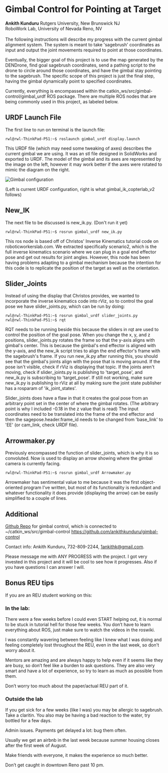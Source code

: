 # Gimbal Control for Pointing at Target <a name="head-brief"></a>
**Ankith Kunduru** Rutgers University, New Brunswick NJ \
RoboWork Lab, University of Nevada Reno, NV  
&nbsp;  
The following instructions will describe my progress with the current gimbal alignment system.
The system is meant to take 'sagebrush' coordinates as input and output the joint movements required to point at those coordinates.

Eventually, the bigger goal of this project is to use the map generated by the DENDrone, find goal sagebrush coordinates, send a pathing script to the drone to circle around those coordinates, and have the gimbal stay pointing to the sagebrush. The specific scope of this project is just the final step, having the gimbal dynamically point to specified coordinates. 

Currently, everything is encompassed within the catkin_ws/src/gimbal-control/gimbal_urdf ROS package. There are multiple ROS nodes that are being commonly used in this project, as labeled below.

## URDF Launch File
The first line to run on terminal is the launch file: 
```
rwl@rwl-ThinkPad-P51:~$ roslaunch gimbal_urdf display.launch
```
This URDF file (which may need some tweaking of axes) describes the current gimbal we are using. It was an stl file designed in SolidWorks and exported to URDF. 
The model of the gimbal and its axes are represented by the image on the left, however it may work better if the axes were rotated to mimic the diagram on the right.


![Gimbal configuration](https://github.com/user-attachments/assets/ae26e5b8-e623-4286-a76d-5ad52670444a)

(Left is current URDF configuration, right is what gimbal_ik_copterlab_v2 follows)


## New_IK

The next file to be discussed is new_ik.py. (Don't run it yet)
```
rwl@rwl-ThinkPad-P51:~$ rosrun gimbal_urdf new_ik.py
```
This ros node is based off of Christos' Inverse Kinematics tutorial code on roboticworkerslab.com. We extracted specifically scenario2, which is the full inverse kinematics scenario where we can plug in a goal end effector pose and get out results for joint angles. However, this node has been having problems adapting to a gimbal mechanism because the intention for this code is to replicate the position of the target as well as the orientation.

## Slider_Joints

Instead of using the display that Christos provides, we wanted to incorporate the inverse kinematics code into rViz, so to control the goal pose we have slider_joints.py, which can be run by doing:
```
rwl@rwl-ThinkPad-P51:~$ rosrun gimbal_urdf slider_joints.py
rwl@rwl-ThinkPad-P51:~$ rqt
```
RQT needs to be running beside this because the sliders in rqt are used to control the position of the goal pose. 
When you change the x, y, and z positions, slider_joints.py rotates the frame so that the y-axis aligns with gimbal's center. This is because the gimbal's end effector is aligned with the y-axis, and the new_ik script tries to align the end effector's frame with the sagebrush's frame.
If you run new_ik.py after running this, you should see that the gimbal's joints align with the pose that is moving around. If the pose isn't visible, check if rViz is displaying that topic. If the joints aren't moving, check if slider_joints.py is publishing to 'target_pose', and new_ik.py is subscribing to 'target_pose'. If still not working, make sure new_ik.py is publishing to rViz at all by making sure the joint state publisher has a rosparam of 'ik_joint_states'.

Slider_joints does have a flaw in that it creates the goal pose from an arbitrary point set in the center of where the gimbal rotates. (The arbitrary point is why I included -0.18 in the z value that is read) The input coordinates need to be translated into the frame of the end effector and then the sagepose.header.frame_id needs to be changed from 'base_link' to 'EE' (or cam_link, check URDF file). 

## Arrowmaker.py

Previously encompassed the function of slider_joints, which is why it is so convoluted. Now is used to display an arrow showing where the gimbal camera is currently facing.
```
rwl@rwl-ThinkPad-P51:~$ rosrun gimbal_urdf Arrowmaker.py
```
Arrowmaker has sentimental value to me because it was the first object-oriented program I've written, but most of its functionality is redundant and whatever functionality it does provide (displaying the arrow) can be easily simplified to a couple of lines.

## Additional

[Github Repo](https://github.com/ankithkunduru/gimbal-control) for gimbal control, which is connected to ~/catkin_ws/src/gimbal-control https://github.com/ankithkunduru/gimbal-control

Contact info: Ankith Kunduru, 732-809-2244, 1ankithk@gmail.com.

Please message me with ANY PROGRESS with the project. I got very invested in this project and it will be cool to see how it progresses. Also if you have questions I can answer I will.

## Bonus REU tips
If you are an REU student working on this:
### In the lab: 
There were a few weeks before I could even START helping out, it is normal to be stuck in tutorial hell for those few weeks. You don’t have to learn everything about ROS, just make sure to watch the videos in the roswiki. 

I was constantly wavering between feeling like I knew what I was doing and feeling completely lost throughout the REU, even in the last week, so don't worry about it.

Mentors are amazing and are always happy to help even if it seems like they are busy, so don’t feel like a burden to ask questions. They are also very smart and have a lot of experience, so try to learn as much as possible from them. 

Don’t worry too much about the paper/actual REU part of it. 
### Outside the lab
If you get sick for a few weeks (like I was) you may be allergic to sagebrush. Take a claritin. You also may be having a bad reaction to the water, try bottled for a few days.

Admin issues. Payments get delayed a lot: bug them often. 

Usually we get an airbnb in the last week because summer housing closes after the first week of August. 

Make friends with everyone, it makes the experience so much better. 

Don’t get caught in downtown Reno past 10 pm.
